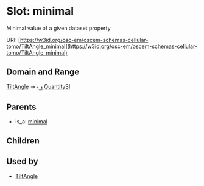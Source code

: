 
# Slot: minimal

Minimal value of a given dataset property

URI: [https://w3id.org/osc-em/oscem-schemas-cellular-tomo/TiltAngle_minimal](https://w3id.org/osc-em/oscem-schemas-cellular-tomo/TiltAngle_minimal)


## Domain and Range

[TiltAngle](TiltAngle.md) &#8594;  <sub>1..1</sub> [QuantitySI](QuantitySI.md)

## Parents

 *  is_a: [minimal](minimal.md)

## Children


## Used by

 * [TiltAngle](TiltAngle.md)
